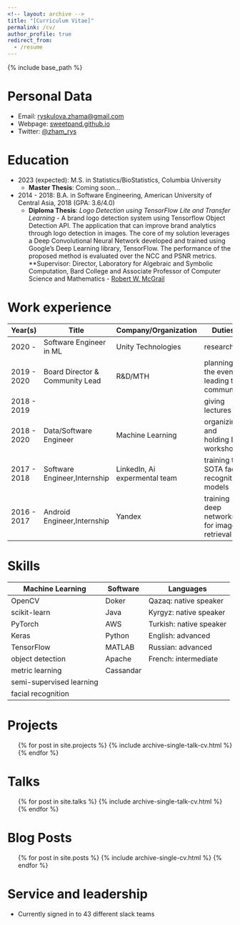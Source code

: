 ```yaml
---
<!-- layout: archive -->
title: "[Curriculum Vitae]"
permalink: /cv/
author_profile: true
redirect_from:
  - /resume
---
```


{% include base_path %}

<!-- <embed src="https://alisher-ai.github.io/files/CV_Alisher_Abdulkhaev.pdf" type="application/pdf"/> -->

Personal Data
======
* Email: [ryskulova.zhama@gmail.com](ryskulova.zhama@gmail.com)
* Webpage: [sweetpand.github.io](https://sweetpand.github.io/)
* Twitter: [@zham_rys](https://twitter.com/zham_rys)

Education
======
* 2023 (expected): M.S. in Statistics/BioStatistics, Columbia University
  * **Master Thesis**: Coming soon...
* 2014 - 2018: B.A. in Software Engineering, American University of Central Asia, 2018 (GPA: 3.6/4.0)
  * **Diploma Thesis**: _Logo Detection using TensorFlow Lite and Transfer Learning_ - A brand logo detection system using Tensorflow Object Detection API. The application that can improve brand analytics through logo detection in images. The core of my solution leverages a Deep Convolutional Neural Network developed and trained using Google’s Deep Learning library, TensorFlow. The performance of the proposed method is evaluated over the NCC and PSNR metrics.
  **Supervisor: Director, Laboratory for Algebraic and Symbolic Computation, Bard College and Associate Professor of Computer Science and Mathematics - [Robert W. McGrail](https://www.bard.edu/academics/faculty/details/?action=details&id=586)


Work experience
======

| Year(s)     | Title                           | Company/Organization              | Duties                                     |
| ----------- | ------------------------------- | --------------------------        | -----                                      |
| 2020 -      | Software Engineer in ML         | Unity Technologies                | research                                   |
| 2019 - 2020 | Board Director & Community Lead | R&D/MTH                           | planning the events, leading the community |
| 2018 - 2019 |                                 |                                   | giving lectures                            |
| 2018 - 2020 | Data/Software Engineer          | Machine Learning                  | organizing and holding DL workshops        |
| 2017 - 2018 | Software Engineer,Internship    | LinkedIn, Ai expermental team     | training the SOTA face recognition models  |
| 2016 - 2017 | Android Engineer,Internship     | Yandex                            | training deep networks for image retrieval |


Skills
======
  
| Machine Learning         | Software | Languages               |
| ------------------------ | ---------| ----------------------- |
| OpenCV                   | Doker    | Qazaq: native speaker   |
| scikit-learn             | Java     | Kyrgyz: native speaker  |
| PyTorch                  | AWS      | Turkish: native speaker |
| Keras                    | Python   | English: advanced       |
| TensorFlow               | MATLAB   | Russian: advanced       |
| object detection         | Apache   | French: intermediate    |
| metric learning          | Cassandar|                         |
| semi-supervised learning |          |                         |
| facial recognition       |          |                         |
  
  
Projects
======
  <ul>{% for post in site.projects %}
    {% include archive-single-talk-cv.html %}
  {% endfor %}</ul>

Talks
======
  <ul>{% for post in site.talks %}
    {% include archive-single-talk-cv.html %}
  {% endfor %}</ul>
  
Blog Posts
======
  <ul>{% for post in site.posts %}
    {% include archive-single-cv.html %}
  {% endfor %}</ul>
  
Service and leadership
======
* Currently signed in to 43 different slack teams
